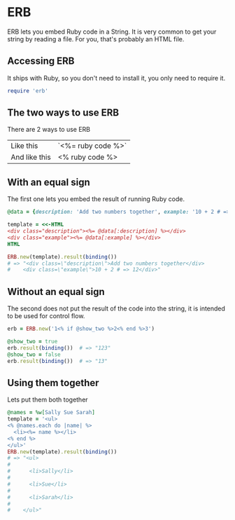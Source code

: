 ERB
===

ERB lets you embed Ruby code in a String.
It is very common to get your string by reading a file.
For you, that's probably an HTML file.

Accessing ERB
-------------

It ships with Ruby, so you don't need to install it,
you only need to require it.

```ruby
require 'erb'
```


The two ways to use ERB
-----------------------

There are 2 ways to use ERB

<table>
  <tr>
    <td>Like this</td>
    <td>`<%= ruby code %>`</td>
  </tr>
  <tr>
    <td>And like this</td>
    <td><%  ruby code %></td>
  </tr>
</table>


With an equal sign
------------------

The first one lets you embed the result of running Ruby code.

```ruby
@data = {description: 'Add two numbers together', example: '10 + 2 # => 12'}

template = <<-HTML
<div class="description"><%= @data[:description] %></div>
<div class="example"><%= @data[:example] %></div>
HTML

ERB.new(template).result(binding())
# => "<div class=\"description\">Add two numbers together</div>
#    <div class=\"example\">10 + 2 # => 12</div>"
```

Without an equal sign
---------------------

The second does not put the result of the code into the string,
it is intended to be used for control flow.

```ruby
erb = ERB.new('1<% if @show_two %>2<% end %>3')

@show_two = true
erb.result(binding())  # => "123"
@show_two = false
erb.result(binding())  # => "13"
```

Using them together
-------------------

Lets put them both together

```ruby
@names = %w[Sally Sue Sarah]
template = '<ul>
<% @names.each do |name| %>
  <li><%= name %></li>
<% end %>
</ul>'
ERB.new(template).result(binding())
# => "<ul>
#
#      <li>Sally</li>
#
#      <li>Sue</li>
#
#      <li>Sarah</li>
#
#    </ul>"
```
